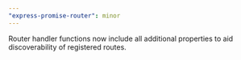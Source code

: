 ```yaml
---
"express-promise-router": minor
---
```


Router handler functions now include all additional properties to aid discoverability of registered routes.
